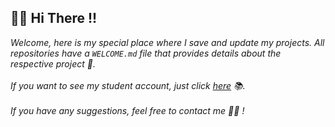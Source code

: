 
## 👋👋 Hi There !! ##

_Welcome, here is my special place where I save and update my projects. All repositories have a ```WELCOME.md``` file that provides details about the respective project 📑._
<br><br>
_If you want to see my student account, just click [here](https://github.com/eelismey-jf) 📚._
<br><br>
_If you have any suggestions, feel free to contact me 🙋‍♂️ !_




<!---
toyDeploy-22/toyDeploy-22 is a ✨ special ✨ repository because its `README.md` (this file) appears on your GitHub profile.
You can click the Preview link to take a look at your changes.
--->
